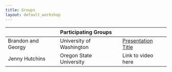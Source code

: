 ```yaml
---
title: Groups
layout: default_workshop
---
```



<table>
    <thead>
            <th colspan="3">Participating Groups</th>
    </thead>
    <tbody>
        <tr>
            <td>Brandon and Georgy</td>
            <td>University of Washington</td>
            <td><a href="https://bpm5026.github.io/SeaIceWorkshop/workshop_groups/brandon.html">Presentation Title</a></td>        
        </tr>
            <td>Jenny Hutchins</td>
            <td>Oregon State University</td>
            <td>Link to video here</td>
    </tbody>
</table>
